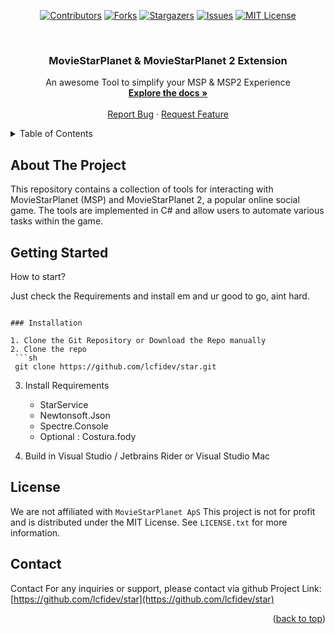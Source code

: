 <a name="readme-top"></a>


<!-- PROJECT SHIELDS -->

<div align="center">

  [![Contributors][contributors-shield]][contributors-url]
  [![Forks][forks-shield]][forks-url]
  [![Stargazers][stars-shield]][stars-url]
  [![Issues][issues-shield]][issues-url]
  [![MIT License][license-shield]][license-url]

</div>

[contributors-shield]: https://img.shields.io/github/contributors/lcfidev/star.svg?style=flat-square
[forks-shield]: https://img.shields.io/github/forks/lcfidev/star.svg?style=flat-square
[stars-shield]: https://img.shields.io/github/stars/lcfidev/star.svg?style=flat-square
[issues-shield]: https://img.shields.io/github/issues/lcfidev/star.svg?style=flat-square
[license-shield]: https://img.shields.io/github/license/lcfidev/star.svg?style=flat-square

[contributors-url]: https://github.com/lcfidev/star/graphs/contributors
[forks-url]: https://github.com/lcfidev/star/network/members
[stars-url]: https://github.com/lcfidev/star/stargazers
[issues-url]: https://github.com/lcfidev/star/issues
[license-url]: https://github.com/lcfidev/star/blob/main/LICENSE.txt





<!-- PROJECT LOGO -->
<br />
<div align="center">
  <a href="https://github.com/lcfidev/star">
  </a>

  <h3 align="center">MovieStarPlanet & MovieStarPlanet 2 Extension</h3>

  <p align="center">
    An awesome Tool to simplify your MSP & MSP2 Experience
    <br />
    <a href="https://github.com/lcfidev/star/tree/main/msptool"><strong>Explore the docs »</strong></a>
    <br />
    <br />
    <a href="https://github.com/lcfidev/star/issues/new?labels=bug">Report Bug</a>
    ·
    <a href="https://github.com/lcfidev/star/issues/new?labels=enhancement">Request Feature</a>
  </p>
</div>


<!-- TABLE OF CONTENTS -->
<details>
  <summary>Table of Contents</summary>
  <ol>
    <li>
      <a href="#about-the-project">About The Tool</a>
    </li>
    <li>
      <a href="#getting-started">Getting Started</a>
      <ul>
      </ul>
    </li>
    <li><a href="#license">License</a></li>
    <li><a href="#contact">Contact</a></li>
  </ol>
</details>



<!-- ABOUT THE PROJECT -->
## About The Project

This repository contains a collection of tools for interacting with MovieStarPlanet (MSP) and MovieStarPlanet 2, a popular online social game. The tools are implemented in C# and allow users to automate various tasks within the game.


<!-- GETTING STARTED -->
## Getting Started

How to start?

Just check the Requirements and install em and ur good to go, aint hard.
  ```

### Installation

1. Clone the Git Repository or Download the Repo manually
2. Clone the repo
   ```sh
   git clone https://github.com/lcfidev/star.git
   ```
3. Install Requirements
   * StarService
   * Newtonsoft.Json
   * Spectre.Console
   * Optional : Costura.fody
     
5. Build in Visual Studio / Jetbrains Rider or Visual Studio Mac


## License

We are not affiliated with `MovieStarPlanet ApS` This project is not for profit and is distributed under the MIT License. See `LICENSE.txt` for more information.


<!-- CONTACT -->
## Contact

Contact For any inquiries or support, please contact via github
Project Link: [https://github.com/lcfidev/star](https://github.com/lcfidev/star)


<p align="right">(<a href="#readme-top">back to top</a>)</p>



<!-- MARKDOWN LINKS & IMAGES -->
[contributors-shield]: https://img.shields.io/github/contributors/othneildrew/Best-README-Template.svg?style=for-the-badge
[contributors-url]: https://github.com/lcfidev/star/graphs/contributors
[forks-shield]: https://img.shields.io/github/forks/othneildrew/Best-README-Template.svg?style=for-the-badge
[forks-url]: https://github.com/lcfidev/star/network/members
[stars-shield]: https://img.shields.io/github/stars/othneildrew/Best-README-Template.svg?style=for-the-badge
[star-csharp]: https://img.shields.io/badge/C%23-239120?style=for-the-badge&logo=c-sharp&logoColor=white
[star-csharpurl]: https://img.shields.io/badge/C%23-239120?style=for-the-badge&logo=c-sharp&logoColor=white

[star-windows]: https://img.shields.io/badge/Windows-0078D6?style=for-the-badge&logo=windows&logoColor=white
[star-windowsurl]: https://img.shields.io/badge/Windows-0078D6?style=for-the-badge&logo=windows&logoColor=white

[star-macos]: https://img.shields.io/badge/MacOS--9cf?logo=Apple&style=social
[star-macosurl]: https://img.shields.io/badge/MacOS--9cf?logo=Apple&style=social

[star-linux]: https://img.shields.io/badge/Linux-FCC624?style=for-the-badge&logo=linux&logoColor=black
[star-linuxurl]: https://img.shields.io/badge/Linux-FCC624?style=for-the-badge&logo=linux&logoColor=black

[stars-swift]: https://i.imgur.com/9NFfY9z.png
[stars-url]: https://github.com/lcfidev/star/stargazers
[issues-shield]: https://img.shields.io/github/issues/othneildrew/Best-README-Template.svg?style=for-the-badge
[issues-url]: https://github.com/lcfidev/star/issues
[license-shield]: https://img.shields.io/github/license/othneildrew/Best-README-Template.svg?style=for-the-badge
[license-url]: https://github.com/lcfidev/star/blob/master/LICENSE.txt
[linkedin-shield]: https://img.shields.io/badge/-LinkedIn-black.svg?style=for-the-badge&logo=linkedin&colorB=555
[product-screenshot]: images/screenshot.png
[Next.js]: https://img.shields.io/badge/next.js-000000?style=for-the-badge&logo=nextdotjs&logoColor=white
[Next-url]: https://nextjs.org/
[React.js]: https://img.shields.io/badge/React-20232A?style=for-the-badge&logo=react&logoColor=61DAFB
[React-url]: https://reactjs.org/
[Vue.js]: https://img.shields.io/badge/Vue.js-35495E?style=for-the-badge&logo=vuedotjs&logoColor=4FC08D
[Vue-url]: https://vuejs.org/
[Angular.io]: https://img.shields.io/badge/Angular-DD0031?style=for-the-badge&logo=angular&logoColor=white
[Angular-url]: https://angular.io/
[Svelte.dev]: https://img.shields.io/badge/Svelte-4A4A55?style=for-the-badge&logo=svelte&logoColor=FF3E00
[Svelte-url]: https://svelte.dev/
[Laravel.com]: https://img.shields.io/badge/Laravel-FF2D20?style=for-the-badge&logo=laravel&logoColor=white
[Laravel-url]: https://laravel.com
[Bootstrap.com]: https://img.shields.io/badge/Bootstrap-563D7C?style=for-the-badge&logo=bootstrap&logoColor=white
[Bootstrap-url]: https://getbootstrap.com
[JQuery.com]: https://img.shields.io/badge/jQuery-0769AD?style=for-the-badge&logo=jquery&logoColor=white
[JQuery-url]: https://jquery.com 
